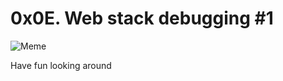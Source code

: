 # 0x0E. Web stack debugging #1

![Meme](https://s3.amazonaws.com/intranet-projects-files/holbertonschool-sysadmin_devops/271/B4eeypV.jpg)

Have fun looking around
